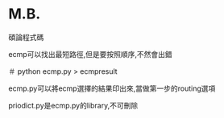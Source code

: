 # M.B.
碩論程式碼

ecmp可以找出最短路徑,但是要按照順序,不然會出錯

＃ python ecmp.py > ecmpresult  

ecmp.py可以將ecmp選擇的結果印出來,當做第一步的routing選項  

priodict.py是ecmp.py的library,不可刪除
